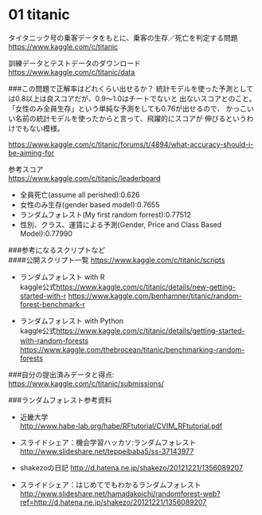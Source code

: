 # 01 titanic
タイタニック号の乗客データをもとに、乗客の生存／死亡を判定する問題  
<https://www.kaggle.com/c/titanic>  

訓練データとテストデータのダウンロード  
<https://www.kaggle.com/c/titanic/data>


###この問題で正解率はどれくらい出せるか？
統計モデルを使った予測としては0.8以上は良スコアだが、0.9～1.0はチートでないと
出ないスコアとのこと。「女性のみ全員生存」という単純な予測をしても0.76が出せるので、
かっこいい名前の統計モデルを使ったからと言って、飛躍的にスコアが
伸びるというわけでもない模様。

 <https://www.kaggle.com/c/titanic/forums/t/4894/what-accuracy-should-i-be-aiming-for>

参考スコア  
<https://www.kaggle.com/c/titanic/leaderboard>
- 全員死亡(assume all perished):0.626
- 女性のみ生存(gender based model):0.7655
- ランダムフォレスト(My first random forrest):0.77512
- 性別、クラス、運賃による予測(Gender, Price and Class Based Model):0.77990

###参考になるスクリプトなど  
####公開スクリプト一覧
<https://www.kaggle.com/c/titanic/scripts>  

- ランダムフォレスト with R  
kaggle公式<https://www.kaggle.com/c/titanic/details/new-getting-started-with-r>
<https://www.kaggle.com/benhamner/titanic/random-forest-benchmark-r>

- ランダムフォレスト with Python  
kaggle公式<https://www.kaggle.com/c/titanic/details/getting-started-with-random-forests>　　
<https://www.kaggle.com/thebrocean/titanic/benchmarking-random-forests>


###自分の提出済みデータと得点:  
<https://www.kaggle.com/c/titanic/submissions/>  


###ランダムフォレスト参考資料  
- 近畿大学  
<http://www.habe-lab.org/habe/RFtutorial/CVIM_RFtutorial.pdf>

- スライドシェア：機会学習ハッカソ:ランダムフォレスト  
<http://www.slideshare.net/teppeibaba5/ss-37143977>

- shakezoの日記
<http://d.hatena.ne.jp/shakezo/20121221/1356089207>

- スライドシェア：はじめてでもわかるランダムフォレスト
<http://www.slideshare.net/hamadakoichi/randomforest-web?ref=http://d.hatena.ne.jp/shakezo/20121221/1356089207>

